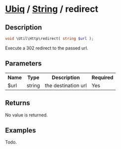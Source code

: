 [Ubiq](../index.md) / [String](../index.md#http) / redirect
======


Description
-------- 

```php
void \Util\Http\redirect( string $url );
```

Execute a 302 redirect to the passed url. <br>



Parameters
--------

<table>
	<tr>
		<th>Name</th>
		<th>Type</th>
		<th>Description</th>
		<th>Required</th>
	</tr>
	<tr>
		<td>$url</td>
		<td>string</td>
		<td>the destination url</td>
		<td>Yes</td>
	</tr>
</table>



Returns
--------

No value is returned. 


Examples
--------

Todo.